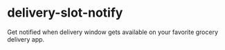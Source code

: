 # delivery-slot-notify
Get notified when delivery window gets available on your favorite grocery delivery app.
